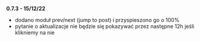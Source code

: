 **0.7.3 - 15/12/22**

* dodano moduł prev/next (jump to post) i przyspieszono go o 100%
* pytanie o aktualizacje nie będzie się pokazywać przez następne 12h jeśli klikniemy na nie
